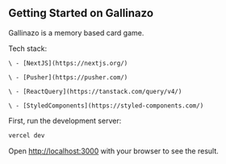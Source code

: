 ## Getting Started on Gallinazo

Gallinazo is a memory based card game.

Tech stack:

    \ - [NextJS](https://nextjs.org/)

    \ - [Pusher](https://pusher.com/)

    \ - [ReactQuery](https://tanstack.com/query/v4/)

    \ - [StyledComponents](https://styled-components.com/)

First, run the development server:

```bash
vercel dev
```

Open [http://localhost:3000](http://localhost:3000) with your browser to see the result.
